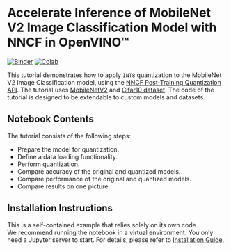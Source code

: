 # Accelerate Inference of MobileNet V2 Image Classification Model with NNCF in OpenVINO™

[![Binder](https://mybinder.org/badge_logo.svg)](https://mybinder.org/v2/gh/eaidova/openvino_notebooks_binder.git/main?urlpath=git-pull%3Frepo%3Dhttps%253A%252F%252Fgithub.com%252Fopenvinotoolkit%252Fopenvino_notebooks%26urlpath%3Dtree%252Fopenvino_notebooks%252Fnotebooks%2Fimage-classification-quantization%2Fimage-classification-quantization.ipynb)
[![Colab](https://colab.research.google.com/assets/colab-badge.svg)](https://colab.research.google.com/github/openvinotoolkit/openvino_notebooks/blob/latest/notebooks/image-classification-quantization/image-classification-quantization.ipynb)

This tutorial demonstrates how to apply `INT8` quantization to the MobileNet V2 Image Classification model, using the
[NNCF Post-Training Quantization API](https://docs.openvino.ai/2024/openvino-workflow/model-optimization-guide/quantizing-models-post-training.html). The tutorial uses [MobileNetV2](https://pytorch.org/vision/stable/_modules/torchvision/models/mobilenetv2.html) and [Cifar10 dataset](https://www.cs.toronto.edu/~kriz/cifar.html).
The code of the tutorial is designed to be extendable to custom models and datasets.

## Notebook Contents

The tutorial consists of the following steps:

- Prepare the model for quantization.
- Define a data loading functionality.
- Perform quantization.
- Compare accuracy of the original and quantized models.
- Compare performance of the original and quantized models.
- Compare results on one picture.

## Installation Instructions

This is a self-contained example that relies solely on its own code.</br>
We recommend running the notebook in a virtual environment. You only need a Jupyter server to start.
For details, please refer to [Installation Guide](../../README.md).
